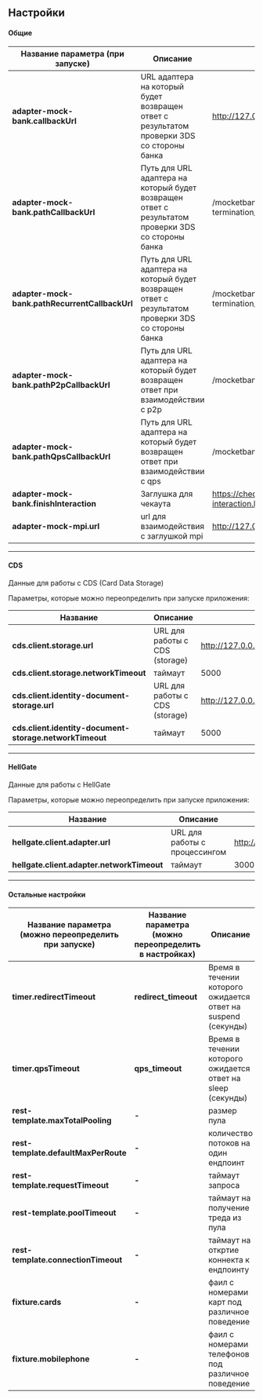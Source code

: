 ## Настройки


#### Общие

Название параметра (при запуске) | Описание | Пример
------------ | ------------- | -------------
**adapter-mock-bank.callbackUrl** | URL адаптера на который будет возвращен ответ с результатом проверки 3DS со стороны банка | http://127.0.0.1:8080
**adapter-mock-bank.pathCallbackUrl** | Путь для URL адаптера на который будет возвращен ответ с результатом проверки 3DS со стороны банка | /mocketbank/term_url{?termination_uri}
**adapter-mock-bank.pathRecurrentCallbackUrl** | Путь для URL адаптера на который будет возвращен ответ с результатом проверки 3DS со стороны банка | /mocketbank/rec_term_url{?termination_uri}
**adapter-mock-bank.pathP2pCallbackUrl** | Путь для URL адаптера на который будет возвращен ответ при взаимодействии с p2p | /mocketbank/p2p{?termination_uri}
**adapter-mock-bank.pathQpsCallbackUrl** | Путь для URL адаптера на который будет возвращен ответ при взаимодействии с qps | /mocketbank/qps
**adapter-mock-bank.finishInteraction** | Заглушка для чекаута | https://checkout.rbk.money/v1/finish-interaction.html
**adapter-mock-mpi.url** | url для взаимодействия с заглушкой mpi | http://127.0.0.1:8079
---

#### CDS

Данные для работы с CDS (Card Data Storage)

Параметры, которые можно переопределить при запуске приложения:

Название | Описание | Пример
------------ | ------------- | -------------
**cds.client.storage.url** | URL для работы с CDS (storage) | http://127.0.0.1:8022/v1/storage
**cds.client.storage.networkTimeout** | таймаут | 5000
**cds.client.identity-document-storage.url** | URL для работы с CDS (storage) | http://127.0.0.1:8022/v1/identity_document_storage
**cds.client.identity-document-storage.networkTimeout** | таймаут | 5000

---

#### HellGate

Данные для работы с HellGate

Параметры, которые можно переопределить при запуске приложения:

Название | Описание | Пример
------------ | ------------- | -------------
**hellgate.client.adapter.url** | URL для работы с процессингом | http://127.0.0.1:8022/v1/proxyhost/provider
**hellgate.client.adapter.networkTimeout** | таймаут | 30000

---

#### Остальные настройки

Название параметра (можно переопределить при запуске) | Название параметра (можно переопределить в настройках) | Описание | Пример
------------ | ------------- | ------------- | -------------
**timer.redirectTimeout** | **redirect_timeout** | Время в течении которого ожидается ответ на suspend (секунды) | 3600
**timer.qpsTimeout** | **qps_timeout** | Время в течении которого ожидается ответ на sleep (секунды) | 3600
**rest-template.maxTotalPooling** | **-** | размер пула | 200
**rest-template.defaultMaxPerRoute** | **-** | количество потоков на один ендпоинт | 200
**rest-template.requestTimeout** | **-** | таймаут запроса | 60000
**rest-template.poolTimeout** | **-** | таймаут на получение треда из пула | 10000
**rest-template.connectionTimeout** | **-** | таймаут на откртие коннекта к ендпоинту | 10000
**fixture.cards** | **-** | фаил с номерами карт под различное поведение | classpath:fixture/cards.csv
**fixture.mobilephone** | **-** | фаил с номерами телефонов под различное поведение | classpath:fixture/mobilephone.csv
